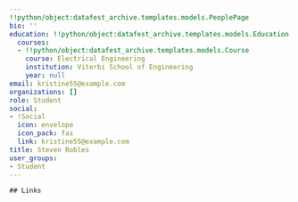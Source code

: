 ```yaml
---
!!python/object:datafest_archive.templates.models.PeoplePage
bio: ''
education: !!python/object:datafest_archive.templates.models.Education
  courses:
  - !!python/object:datafest_archive.templates.models.Course
    course: Electrical Engineering
    institution: Viterbi School of Engineering
    year: null
email: kristine55@example.com
organizations: []
role: Student
social:
- !Social
  icon: envelope
  icon_pack: fas
  link: kristine55@example.com
title: Steven Robles
user_groups:
- Student
---
```


    ## Links
    